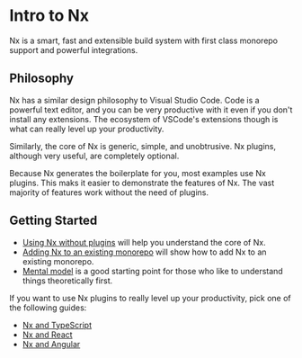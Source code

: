 # Intro to Nx

Nx is a smart, fast and extensible build system with first class monorepo support and powerful integrations.

## Philosophy

Nx has a similar design philosophy to Visual Studio Code. Code is a powerful text editor, and you can be very productive
with it even if you don't install any extensions. The ecosystem of VSCode's extensions though is what can really level
up your productivity.

Similarly, the core of Nx is generic, simple, and unobtrusive. Nx plugins, although very useful, are completely optional.

Because Nx generates the boilerplate for you, most examples use Nx plugins. This maks it easier to demonstrate the features of Nx. The vast majority of features work without the need of plugins.

## Getting Started

- [Using Nx without plugins](/getting-started/nx-core) will help you understand the core of Nx.
- [Adding Nx to an existing monorepo](/migration/adding-to-monorepo) will show how to add Nx to an existing monorepo.
- [Mental model](/using-nx/mental-model) is a good starting point for those who like to understand things theoretically first.

If you want to use Nx plugins to really level up your productivity, pick one of the following guides:

- [Nx and TypeScript](/getting-started/nx-and-typescript)
- [Nx and React](/getting-started/nx-and-react)
- [Nx and Angular](/getting-started/nx-and-angular)
